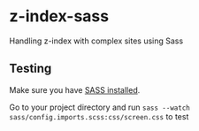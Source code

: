 # z-index-sass
Handling z-index with complex sites using Sass


## Testing
Make sure you have [SASS installed](http://sass-lang.com/install).

Go to your project directory and run `sass --watch sass/config.imports.scss:css/screen.css` to test

